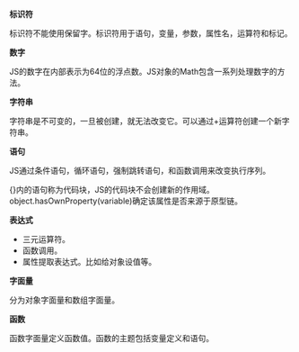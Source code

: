 

**标识符**

标识符不能使用保留字。标识符用于语句，变量，参数，属性名，运算符和标记。

**数字**

JS的数字在内部表示为64位的浮点数。JS对象的Math包含一系列处理数字的方法。

**字符串**

字符串是不可变的，一旦被创建，就无法改变它。可以通过+运算符创建一个新字符串。

**语句**

JS通过条件语句，循环语句，强制跳转语句，和函数调用来改变执行序列。

{}内的语句称为代码块，JS的代码块不会创建新的作用域。object.hasOwnProperty(variable)确定该属性是否来源于原型链。

**表达式**

- 三元运算符。
- 函数调用。
- 属性提取表达式。比如给对象设值等。


**字面量**

分为对象字面量和数组字面量。

**函数**

函数字面量定义函数值。函数的主题包括变量定义和语句。


